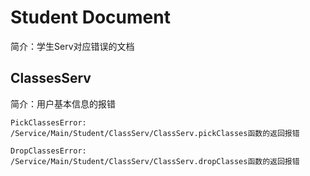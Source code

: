 # Student Document
简介：学生Serv对应错误的文档

## ClassesServ
简介：用户基本信息的报错

    PickClassesError:
    /Service/Main/Student/ClassServ/ClassServ.pickClasses函数的返回报错

    DropClassesError:
    /Service/Main/Student/ClassServ/ClassServ.dropClasses函数的返回报错
    